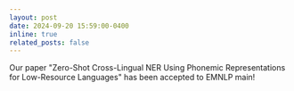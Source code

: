 ```yaml
---
layout: post
date: 2024-09-20 15:59:00-0400
inline: true
related_posts: false
---
```


Our paper "Zero-Shot Cross-Lingual NER Using Phonemic Representations for Low-Resource Languages" has been accepted to EMNLP main!
